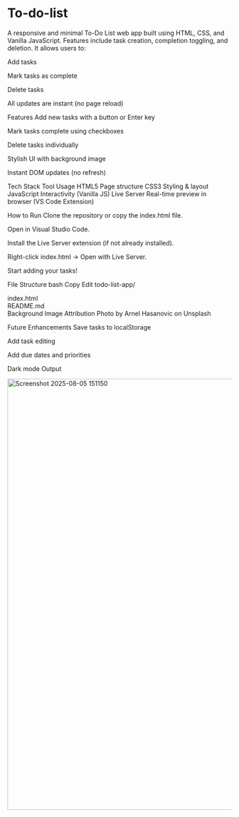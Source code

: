 # To-do-list
A responsive and minimal To-Do List web app built using HTML, CSS, and Vanilla JavaScript. Features include task creation, completion toggling, and deletion.
It allows users to:

Add tasks

Mark tasks as complete 

Delete tasks 

All updates are instant (no page reload)



Features
Add new tasks with a button or Enter key

Mark tasks complete using checkboxes

Delete tasks individually

Stylish UI with background image

Instant DOM updates (no refresh)

Tech Stack
Tool	Usage
HTML5	Page structure
CSS3	Styling & layout
JavaScript	Interactivity (Vanilla JS)
Live Server	Real-time preview in browser (VS Code Extension)

How to Run
Clone the repository or copy the index.html file.

Open in Visual Studio Code.

Install the Live Server extension (if not already installed).

Right-click index.html → Open with Live Server.

Start adding your tasks!

File Structure
bash
Copy
Edit
todo-list-app/

index.html      
README.md       
Background Image Attribution
Photo by Arnel Hasanovic on Unsplash

Future Enhancements
Save tasks to localStorage

Add task editing

Add due dates and priorities

Dark mode 
Output

<img width="1918" height="967" alt="Screenshot 2025-08-05 151150" src="https://github.com/user-attachments/assets/188d377b-469b-4ed3-be26-56a933a19211" />
